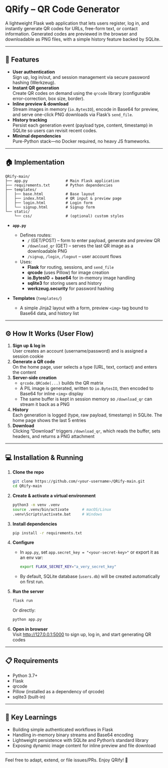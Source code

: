 # QRify – QR Code Generator

A lightweight Flask web application that lets users register, log in, and instantly generate QR codes for URLs, free-form text, or contact information. Generated codes are previewed in the browser and downloadable as PNG files, with a simple history feature backed by SQLite.

---

## 🚀 Features

- **User authentication**  
  Sign up, log in/out, and session management via secure password hashing (Werkzeug).
- **Instant QR generation**  
  Create QR codes on demand using the `qrcode` library (configurable error-correction, box size, border).
- **Inline preview & download**  
  Stream images in memory (`io.BytesIO`), encode in Base64 for preview, and serve one-click PNG downloads via Flask’s `send_file`.
- **History tracking**  
  Persist each generation event (payload type, content, timestamp) in SQLite so users can revisit recent codes.
- **Minimal dependencies**  
  Pure-Python stack—no Docker required, no heavy JS frameworks.

---

## 🏠 Implementation

```
QRify-main/
├── app.py                 # Main Flask application
├── requirements.txt       # Python dependencies
├── templates/
│   ├── base.html          # Base layout
│   ├── index.html         # QR input & preview page
│   ├── login.html         # Login form
│   └── signup.html        # Signup form
└── static/
    └── css/               # (optional) custom styles
```

- **`app.py`**
  - Defines routes:
    - `/` (GET/POST) – form to enter payload, generate and preview QR  
    - `/download_qr` (GET) – serves the last QR image as a downloadable PNG  
    - `/signup`, `/login`, `/logout` – user account flows  
  - Uses:
    - **Flask** for routing, sessions, and `send_file`  
    - **qrcode** (uses Pillow) for image creation  
    - **io.BytesIO** + **base64** for in-memory image handling  
    - **sqlite3** for storing users and history  
    - **werkzeug.security** for password hashing

- **Templates** (`templates/`)  
  - A simple Jinja2 layout with a form, preview `<img>` tag bound to Base64 data, and history list

---

## ⚙️ How It Works (User Flow)

1. **Sign up & log in**  
   User creates an account (username/password) and is assigned a session cookie
2. **Generate a QR code**  
   On the home page, user selects a type (URL, text, contact) and enters the content
3. **Server-side creation**  
   - `qrcode.QRCode(...)` builds the QR matrix  
   - A PIL image is generated, written to `io.BytesIO`, then encoded to Base64 for inline `<img>` display  
   - The same buffer is kept in session memory so `/download_qr` can stream it back as a PNG
4. **History**  
   Each generation is logged (type, raw payload, timestamp) in SQLite. The home page shows the last 5 entries
5. **Download**  
   Clicking “Download” triggers `/download_qr`, which reads the buffer, sets headers, and returns a PNG attachment

---

## 💻 Installation & Running

1. **Clone the repo**
   ```bash
   git clone https://github.com/<your-username>/QRify-main.git
   cd QRify-main
   ```

2. **Create & activate a virtual environment**
   ```bash
   python3 -m venv .venv
   source .venv/bin/activate      # macOS/Linux
   .venv\Scripts\activate.bat     # Windows
   ```

3. **Install dependencies**
   ```bash
   pip install -r requirements.txt
   ```

4. **Configure**
   - In `app.py`, set `app.secret_key = "<your-secret-key>"` or export it as an env var:  
     ```bash
     export FLASK_SECRET_KEY="a_very_secret_key"
     ```
   - By default, SQLite database (`users.db`) will be created automatically on first run.

5. **Run the server**
   ```bash
   flask run
   ```
   Or directly:
   ```bash
   python app.py
   ```

6. **Open in browser**  
   Visit http://127.0.0.1:5000 to sign up, log in, and start generating QR codes

---

## 📋 Requirements

- Python 3.7+
- Flask
- qrcode
- Pillow (installed as a dependency of qrcode)
- sqlite3 (built-in)

---

## 🔑 Key Learnings

- Building simple authenticated workflows in Flask  
- Handling in-memory binary streams and Base64 encoding  
- Lightweight persistence with SQLite and Python’s standard library  
- Exposing dynamic image content for inline preview and file download

---

Feel free to adapt, extend, or file issues/PRs. Enjoy QRify! 🚀
